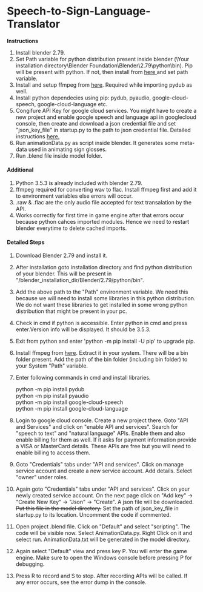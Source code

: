 # Speech-to-Sign-Language-Translator

<b>Instructions</b>
1. Install blender 2.79.
2. Set Path variable for python distribution present inside blender (\Your installation directory\Blender Foundation\Blender\2.79\python\bin). Pip will be present with python. If not, then install from <a href="https://github.com/BurntSushi/nfldb/wiki/Python-&-pip-Windows-installation#pip-install"> here </a> and set path variable.
3. Install and setup ffmpeg from <a href="http://ffmpeg.zeranoe.com/builds/">here</a>. Required while importing pydub as well.
4. Install python dependecies using pip: pydub, pyaudio, google-cloud-speech, google-cloud-language etc.
5. Congifure API Key for google cloud services. You might have to create a new project and enable google speech and language api in googlecloud console, then create and download a json credential file and set "json_key_file" in startup.py to the path to json credential file. Detailed instructions <a href="https://cloud.google.com/speech-to-text/docs/quickstart-client-libraries#client-libraries-install-python"> here.</a>
6. Run animationData.py as script inside blender. It generates some meta-data used in animating sign glosses.
7. Run .blend file inside model folder.


#### Additional
1. Python 3.5.3 is already included with blender 2.79.
2. ffmpeg required for converting wav to flac. Install ffmpeg first and add it to environment variables else errors will occur.
3. .raw & .flac are the only audio file accepted for text transalation by the API.
4. Works correctly for first time in game engine after that errors occur because python cahces imported modules. Hence we need to restart blender everytime to delete cached imports.


#### Detailed Steps
1. Download Blender 2.79 and install it.
2. After installation goto installation directory and find python distribution of your blender. This will be present in "/blender_installation_dir/Blender/2.79/python/bin".
3. Add the above path to the "Path" environment variable. We need this because we will need to install some libraries in this python distribution. We do not want these libraries to get installed in some wrong python distribution that might be present in your pc.
4. Check in cmd if python is accessible. Enter python in cmd and press enter.Version info will be displayed. It should be 3.5.3.
5. Exit from python and enter 'python -m pip install -U pip' to upgrade pip.
6. Install ffmpeg from <a href="http://ffmpeg.zeranoe.com/builds/">here</a>. Extract it in your system. There will be a bin folder present. Add the path of the bin folder (including bin folder) to your System "Path" variable.
7. Enter following commands in cmd and install libraries.

    python -m pip install pydub\
    python -m pip install pyaudio\
    python -m pip install google-cloud-speech\
    python -m pip install google-cloud-language

8. Login to google cloud console. Create a new project there. Goto "API and Services" and click on "enable API and services". Search for "speech to text" and "natural language" APIs. Enable them and also enable billing for them as well. If it asks for payment information provide a VISA or MasterCard details. These APIs are free but you will need to enable billing to access them.
9. Goto "Credentials" tabs under "API and services". Click on manage service account and create a new service account. Add details. Select "owner" under roles.
10. Again goto "Credentials" tabs under "API and services". Click on your newly created service account. On the next page click on "Add key" -> "Create New Key" -> "Json" -> "Create". A json file will be downloaded. ~~Put this file in the model directory.~~ Set the path of json_key_file in startup.py to its location. Uncomment the code if commented.
11. Open project .blend file. Click on "Default" and select "scripting". The code will be visible now. Select AnimationData.py. Right Click on it and select run. AnimationData.txt will be generated in the model directory.
12. Again select "Default" view and press key P. You will enter the game engine. Make sure to open the Windows console before pressing P for debugging.
13. Press R to record and S to stop. After recording APIs will be called. If any error occurs, see the error dump in the console.
